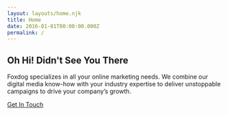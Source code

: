 ```yaml
---
layout: layouts/home.njk
title: Home
date: 2016-01-01T00:00:00.000Z
permalink: /
---
```

## Oh Hi! Didn't See You There

Foxdog specializes in all your online marketing needs. We combine our digital media know-how with your industry expertise to deliver unstoppable campaigns to drive your company’s growth.

[Get In Touch](/contact)
